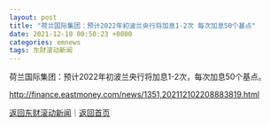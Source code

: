 ```yaml
---
layout: post
title: "荷兰国际集团：预计2022年初波兰央行将加息1-2次 每次加息50个基点"
date: 2021-12-10 00:50:23 +0800
categories: emnews
tags: 东财滚动新闻
---
```


荷兰国际集团：预计2022年初波兰央行将加息1-2次，每次加息50个基点。

<http://finance.eastmoney.com/news/1351,202112102208883819.html>

[返回东财滚动新闻](//finews.withounder.com/emnews/)｜[返回首页](//finews.withounder.com/)